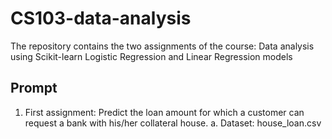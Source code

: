 # CS103-data-analysis
The repository contains the two assignments of the course: Data analysis using Scikit-learn Logistic Regression and Linear Regression models
## Prompt
1. First assignment: Predict the loan amount for which a customer can request a bank with his/her collateral house.
     a. Dataset: house_loan.csv
